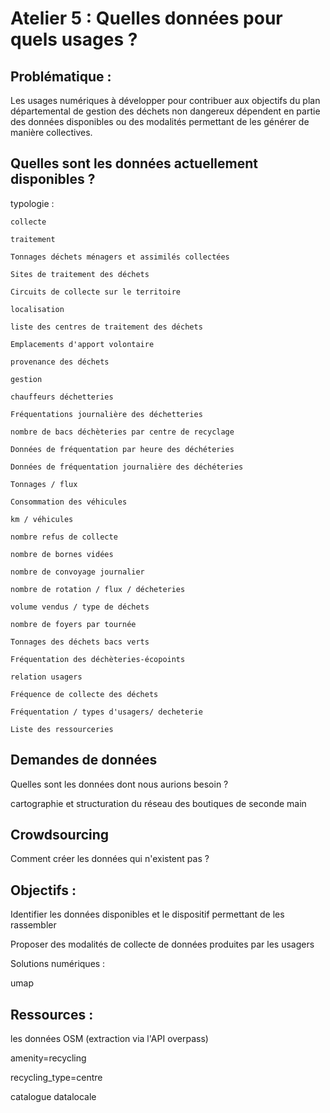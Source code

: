 # Atelier 5 : Quelles données pour quels usages ?

## Problématique : 

Les usages numériques à développer pour contribuer aux objectifs du plan départemental de gestion des déchets non dangereux dépendent en partie des données disponibles ou des modalités permettant de les générer de manière collectives.

## Quelles sont les données actuellement disponibles ?
typologie :

    collecte

    traitement

    Tonnages déchets ménagers et assimilés collectées

    Sites de traitement des déchets 

    Circuits de collecte sur le territoire

    localisation

    liste des centres de traitement des déchets

    Emplacements d'apport volontaire

    provenance des déchets

    gestion

    chauffeurs déchetteries

    Fréquentations journalière des déchetteries

    nombre de bacs déchèteries par centre de recyclage

    Données de fréquentation par heure des déchéteries 

    Données de fréquentation journalière des déchéteries

    Tonnages / flux

    Consommation des véhicules

    km / véhicules

    nombre refus de collecte

    nombre de bornes vidées

    nombre de convoyage journalier

    nombre de rotation / flux / décheteries

    volume vendus / type de déchets

    nombre de foyers par tournée

    Tonnages des déchets bacs verts

    Fréquentation des déchèteries-écopoints

    relation usagers

    Fréquence de collecte des déchets

    Fréquentation / types d'usagers/ decheterie

    Liste des ressourceries

## Demandes de données

Quelles sont les données dont nous aurions besoin ?

cartographie et structuration du réseau des boutiques de seconde main
 
## Crowdsourcing

Comment créer les données qui n'existent pas ? 

## Objectifs :

Identifier les données disponibles et le dispositif permettant de les rassembler

Proposer des modalités de collecte de données produites par les usagers

Solutions numériques : 

umap

## Ressources : 

les données OSM (extraction via l'API overpass)

amenity=recycling

recycling_type=centre

catalogue datalocale
